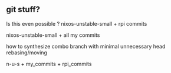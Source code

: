 ## git stuff?

Is this even possible ?
nixos-unstable-small + rpi commits

nixos-unstable-small + all my commits

how to synthesize combo branch with minimal unnecessary head rebasing/moving

n-u-s + my_commits + rpi_commits
